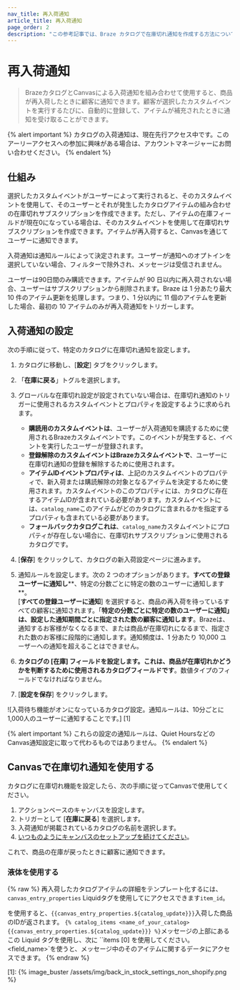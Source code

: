 ```yaml
---
nav_title: 再入荷通知
article_title: 再入荷通知
page_order: 2
description: "この参考記事では、Braze カタログで在庫切れ通知を作成する方法について説明します。"
---
```


# 再入荷通知

> BrazeカタログとCanvasによる入荷通知を組み合わせて使用すると、商品が再入荷したときに顧客に通知できます。顧客が選択したカスタムイベントを実行するたびに、自動的に登録して、アイテムが補充されたときに通知を受け取ることができます。

{% alert important %}
カタログの入荷通知は、現在先行アクセス中です。このアーリーアクセスへの参加に興味がある場合は、アカウントマネージャーにお問い合わせください。
{% endalert %}

## 仕組み

選択したカスタムイベントがユーザーによって実行されると、そのカスタムイベントを使用して、そのユーザーとそれが発生したカタログアイテムの組み合わせの在庫切れサブスクリプションを作成できます。ただし、アイテムの在庫フィールドが現在0になっている場合は、そのカスタムイベントを使用して在庫切れサブスクリプションを作成できます。アイテムが再入荷すると、Canvasを通じてユーザーに通知できます。

入荷通知は通知ルールによって決定されます。ユーザーが通知へのオプトインを選択していない場合、フィルターで除外され、メッセージは受信されません。

ユーザーは90日間のみ購読できます。アイテムが 90 日以内に再入荷されない場合、ユーザーはサブスクリプションから削除されます。Braze は 1 分あたり最大 10 件のアイテム更新を処理します。つまり、1 分以内に 11 個のアイテムを更新した場合、最初の 10 アイテムのみが再入荷通知をトリガーします。

## 入荷通知の設定

次の手順に従って、特定のカタログに在庫切れ通知を設定します。

1. カタログに移動し、[**設定**] タブをクリックします。
2. 「**在庫に戻る**」トグルを選択します。
3. グローバルな在庫切れ設定が設定されていない場合は、在庫切れ通知のトリガーに使用されるカスタムイベントとプロパティを設定するように求められます。
    <br>
    - **購読用のカスタムイベントは**、ユーザーが入荷通知を購読するために使用されるBrazeカスタムイベントです。このイベントが発生すると、イベントを実行したユーザーが登録されます。
    - **登録解除のカスタムイベントはBrazeカスタムイベントで**、ユーザーに在庫切れ通知の登録を解除するために使用されます。
    - **アイテムIDイベントプロパティは**、上記のカスタムイベントのプロパティで、新入荷または購読解除の対象となるアイテムを決定するために使用されます。カスタムイベントのこのプロパティには、カタログに存在するアイテムIDが含まれている必要があります。カスタムイベントには、`catalog_name`このアイテムがどのカタログに含まれるかを指定するプロパティも含まれている必要があります。
    - **フォールバックカタログこれは**、`catalog_name`カスタムイベントにプロパティが存在しない場合に、在庫切れサブスクリプションに使用されるカタログです。 

4. [**保存**] をクリックして、カタログの新入荷設定ページに進みます。
5. 通知ルールを設定します。次の 2 つのオプションがあります。**すべての登録ユーザーに通知し****、特定の分数ごとに特定の数のユーザーに通知します**。<br>[**すべての登録ユーザーに通知**] を選択すると、商品の再入荷を待っているすべての顧客に通知されます。「**特定の分数ごとに特定の数のユーザーに通知」は、設定した通知期間ごとに指定された数の顧客に通知します**。Brazeは、通知するお客様がなくなるまで、または商品が在庫切れになるまで、指定された数のお客様に段階的に通知します。通知頻度は、1 分あたり 10,000 ユーザーへの通知を超えることはできません。
6. **カタログの [在庫] フィールドを設定します。これは、商品が在庫切れかどうかを判断するために使用されるカタログフィールドです**。数値タイプのフィールドでなければなりません。
7. [**設定を保存**] をクリックします。

![入荷待ち機能がオンになっているカタログ設定。通知ルールは、10分ごとに1,000人のユーザーに通知することです。] [1]

{% alert important %}
これらの設定の通知ルールは、Quiet HoursなどのCanvas通知設定に取って代わるものではありません。
{% endalert %}

## Canvasで在庫切れ通知を使用する

カタログに在庫切れ機能を設定したら、次の手順に従ってCanvasで使用してください。

1. アクションベースのキャンバスを設定します。
2. トリガーとして [**在庫に戻る**] を選択します。
3. 入荷通知が掲載されているカタログの名前を選択します。
4. [いつものようにキャンバスのセットアップを続けてください]({{site.baseurl}}/user_guide/engagement_tools/canvas/create_a_canvas/create_a_canvas/)。

これで、商品の在庫が戻ったときに顧客に通知できます。

### 液体を使用する
{% raw %}
再入荷したカタログアイテムの詳細をテンプレート化するには、`canvas_entry_properties` Liquidタグを使用してにアクセスできます`item_id`。 

を使用すると、``{{canvas_entry_properties.${catalog_update}}}``入荷した商品のIDが返されます。
``{% catalog_items <name_of_your_catalog> {{canvas_entry_properties.${catalog_update}}} %}``メッセージの上部にあるこの Liquid タグを使用し、次に ``items [0] を使用してください。<field_name>`を使うと、メッセージ中のそのアイテムに関するデータにアクセスできます。
{% endraw %}

[1]: {% image_buster /assets/img/back_in_stock_settings_non_shopify.png %} 